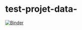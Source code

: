 # test-projet-data-


[![Binder](https://mybinder.org/badge_logo.svg)](https://mybinder.org/v2/gh/franckglastre/test-projet-data-/HEAD)
